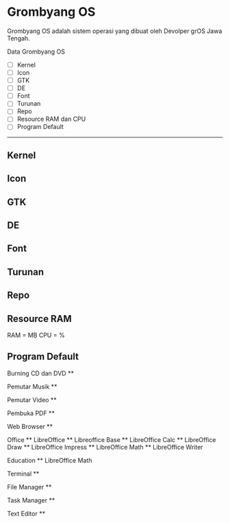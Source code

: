 # Grombyang OS

Grombyang OS adalah sistem operasi yang dibuat oleh Devolper grOS  Jawa Tengah. 

Data Grombyang OS

-[ ] Kernel			
-[ ] Icon	 		
-[ ] GTK				
-[ ] DE
-[ ] Font			
-[ ] Turunan			
-[ ] Repo 				
-[ ] Resource RAM dan CPU
-[ ] Program Default	

---

## Kernel


## Icon


## GTK 


## DE


## Font 


## Turunan


## Repo


## Resource RAM 
RAM =  MB
CPU  =  %

## Program Default
Burning CD dan DVD 
** 

Pemutar Musik
** 

Pemutar Video
** 

Pembuka PDF
** 

Web Browser
** 

Office 
** LibreOffice
** Libreoffice Base
** LibreOffice Calc
** LibreOffice Draw
** LibreOffice Impress
** LibreOffice Math
** LibreOffice Writer

Education
** LibreOffice Math

Terminal 
** 

File Manager
** 

Task Manager
** 

Text Editor
** 